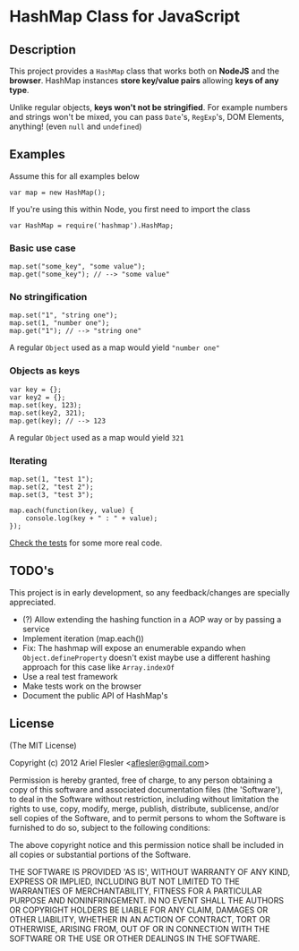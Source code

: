 # HashMap Class for JavaScript

## Description

This project provides a `HashMap` class that works both on __NodeJS__ and the __browser__.
HashMap instances __store key/value pairs__ allowing __keys of any type__.

Unlike regular objects, __keys won't not be stringified__. For example numbers and strings won't be mixed, you can pass `Date`'s, `RegExp`'s, DOM Elements, anything! (even `null` and `undefined`)

## Examples

Assume this for all examples below

	var map = new HashMap();

If you're using this within Node, you first need to import the class

	var HashMap = require('hashmap').HashMap;
 
### Basic use case

	map.set("some_key", "some value");
	map.get("some_key"); // --> "some value"
 
### No stringification

	map.set("1", "string one");
	map.set(1, "number one");
	map.get("1"); // --> "string one"

A regular `Object` used as a map would yield `"number one"`

###  Objects as keys

	var key = {};
	var key2 = {};
	map.set(key, 123);
	map.set(key2, 321);
	map.get(key); // --> 123

A regular `Object` used as a map would yield `321`

###  Iterating

	map.set(1, "test 1");
    map.set(2, "test 2");
    map.set(3, "test 3");
    
    map.each(function(key, value) {
        console.log(key + " : " + value);
    });

[Check the tests](https://github.com/flesler/hashmap/blob/master/test/all.js) for some more real code.

## TODO's

This project is in early development, so any feedback/changes are specially appreciated.

* (?) Allow extending the hashing function in a AOP way or by passing a service
* Implement iteration (map.each())
* Fix: The hashmap will expose an enumerable expando when `Object.defineProperty` doesn't exist maybe use a different hashing approach for this case like `Array.indexOf`
* Use a real test framework
* Make tests work on the browser
* Document the public API of HashMap's

## License

(The MIT License)

Copyright (c) 2012 Ariel Flesler &lt;aflesler@gmail.com&gt;

Permission is hereby granted, free of charge, to any person obtaining
a copy of this software and associated documentation files (the
'Software'), to deal in the Software without restriction, including
without limitation the rights to use, copy, modify, merge, publish,
distribute, sublicense, and/or sell copies of the Software, and to
permit persons to whom the Software is furnished to do so, subject to
the following conditions:

The above copyright notice and this permission notice shall be
included in all copies or substantial portions of the Software.

THE SOFTWARE IS PROVIDED 'AS IS', WITHOUT WARRANTY OF ANY KIND,
EXPRESS OR IMPLIED, INCLUDING BUT NOT LIMITED TO THE WARRANTIES OF
MERCHANTABILITY, FITNESS FOR A PARTICULAR PURPOSE AND NONINFRINGEMENT.
IN NO EVENT SHALL THE AUTHORS OR COPYRIGHT HOLDERS BE LIABLE FOR ANY
CLAIM, DAMAGES OR OTHER LIABILITY, WHETHER IN AN ACTION OF CONTRACT,
TORT OR OTHERWISE, ARISING FROM, OUT OF OR IN CONNECTION WITH THE
SOFTWARE OR THE USE OR OTHER DEALINGS IN THE SOFTWARE.